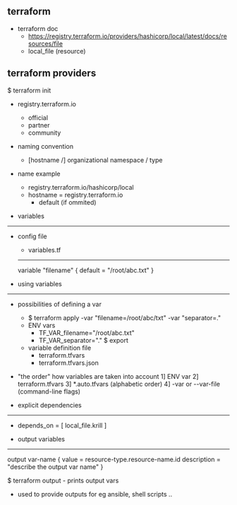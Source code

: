 terraform
---
- terraform doc
    - https://registry.terraform.io/providers/hashicorp/local/latest/docs/resources/file
    - local_file (resource)



terraform providers
---
$ terraform init

- registry.terraform.io
    - official
    - partner
    - community

- naming convention
    - [hostname /] organizational namespace / type

- name example
    - registry.terraform.io/hashicorp/local
    - hostname = registry.terraform.io
        - default (if ommited)



- variables
---
- config file
    - variables.tf
    ---
    variable "filename" {
        default = "/root/abc.txt"
    }



- using variables
---
- possibilities of defining a var
    - $ terraform apply -var "filename=/root/abc/txt" -var "separator=."
    - ENV vars
        - TF_VAR_filename="/root/abc.txt"
        - TF_VAR_separator="."
        $ export 
    - variable definition file
        - terraform.tfvars
        - terraform.tfvars.json

- "the order" how variables are taken into account
    1] ENV var
    2] terraform.tfvars
    3] *.auto.tfvars (alphabetic order)
    4] -var or --var-file (command-line flags)



- explicit dependencies
---
- depends_on = [ local_file.krill ]



- output variables
---
output var-name {
    value = resource-type.resource-name.id
    description = "describe the output var name"
}

$ terraform output
    - prints output vars

- used to provide outputs for eg ansible, shell scripts ..


